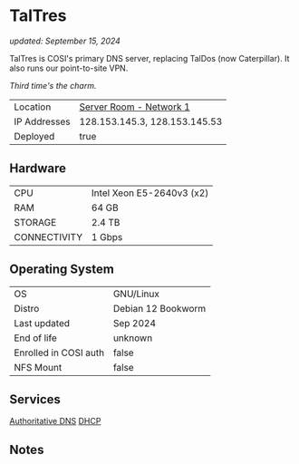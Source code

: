 # TalTres

_updated: September 15, 2024_

TalTres is COSI's primary DNS server, replacing TalDos (now Caterpillar).
It also runs our point-to-site VPN.

*Third time's the charm.*

| | |
| :--- | :--- |
| Location | [Server Room - Network 1](../racks.md#network-1) |
| IP Addresses | 128.153.145.3, 128.153.145.53 |
| Deployed | true |

## Hardware

| | |
| :--- | :--- |
| CPU | Intel Xeon E5-2640v3 (x2)
| RAM | 64 GB
| STORAGE | 2.4 TB
| CONNECTIVITY | 1 Gbps

## Operating System

| | |
| :--- | :--- |
| OS | GNU/Linux
| Distro | Debian 12 Bookworm
| Last updated | Sep 2024
| End of life | unknown
| Enrolled in COSI auth | false
| NFS Mount | false

## Services

[Authoritative DNS](../../services/authoritative_dns.md)
[DHCP](../../services/dhcp.md)

## Notes
